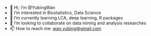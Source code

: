 - 👋 Hi, I’m @YubingWan
- 👀 I’m interested in Biostatistics, Data Science 
- 🌱 I’m currently learning LCA, deep learning, R packages
- 💞️ I’m looking to collaborate on data mining and analysis researches 
- 📫 How to reach me: wan.yubing@gmail.com

<!---
YubingWan/YubingWan is a ✨ special ✨ repository because its `README.md` (this file) appears on your GitHub profile.
You can click the Preview link to take a look at your changes.
--->
